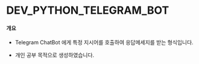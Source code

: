 # DEV_PYTHON_TELEGRAM_BOT

#### 개요

* Telegram ChatBot 에게 특정 지시어를 호출하여 응답메세지를 받는 형식입니다.

* 개인 공부 목적으로 생성하였습니다. 
